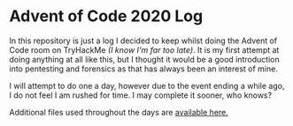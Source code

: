 # Advent of Code 2020 Log

In this repository is just a log I decided to keep whilst doing the Advent of Code room on TryHackMe *(I know I'm far too late)*. It is my first attempt at doing anything at all like this, but I thought it would be a good introduction into pentesting and forensics as that has always been an interest of mine. 

I will attempt to do one a day, however due to the event ending a while ago, I do not feel I am rushed for time. I may complete it sooner, who knows?

Additional files used throughout the days are [available here.](https://github.com/martrewes/AdventOfCode2020/master/AdditionalFiles)